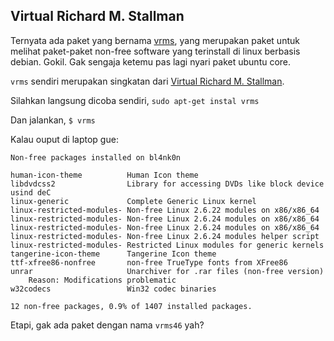 ## Virtual Richard M. Stallman

Ternyata ada paket yang bernama [vrms](http://en.wikipedia.org/wiki/Vrms), yang merupakan paket untuk melihat paket-paket non-free software yang terinstall di linux berbasis debian. Gokil. Gak sengaja ketemu pas lagi nyari paket ubuntu core.

`vrms` sendiri merupakan singkatan dari [Virtual Richard M. Stallman](http://en.wikipedia.org/wiki/Richard_Matthew_Stallman).

Silahkan langsung dicoba sendiri,
`sudo apt-get instal vrms`

Dan jalankan,
`$ vrms`

Kalau ouput di laptop gue:

    Non-free packages installed on bl4nk0n

    human-icon-theme          Human Icon theme
    libdvdcss2                Library for accessing DVDs like block device usind deC
    linux-generic             Complete Generic Linux kernel
	linux-restricted-modules- Non-free Linux 2.6.22 modules on x86/x86_64
	linux-restricted-modules- Non-free Linux 2.6.24 modules on x86/x86_64
	linux-restricted-modules- Non-free Linux 2.6.24 modules on x86/x86_64
	linux-restricted-modules- Non-free Linux 2.6.24 modules helper script
	linux-restricted-modules- Restricted Linux modules for generic kernels
	tangerine-icon-theme      Tangerine Icon theme
	ttf-xfree86-nonfree       non-free TrueType fonts from XFree86
	unrar                     Unarchiver for .rar files (non-free version)
		Reason: Modifications problematic
	w32codecs                 Win32 codec binaries

	12 non-free packages, 0.9% of 1407 installed packages.

Etapi, gak ada paket dengan nama `vrms46` yah?

<!-- {"time": "2008-04-20 18:42:38", "title": "Virtual Richard M. Stallman"} -->
